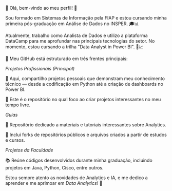 🔹 Olá, bem-vindo ao meu perfil! 👋

Sou formado em Sistemas de Informação pela FIAP e estou cursando minha primeira pós-graduação em Análise de Dados no INSPER. 🎓📊

Atualmente, trabalho como Analista de Dados e utilizo a plataforma DataCamp para me aprofundar nas principais tecnologias do setor. No momento, estou cursando a trilha "Data Analyst in Power BI". 🚀📈

📌 Meu GitHub está estruturado em três frentes principais:

*Projetos Profissionais (Principal)*

📂 Aqui, compartilho projetos pessoais que demonstram meu conhecimento técnico — desde a codificação em Python até a criação de dashboards no Power BI.

🎯 Este é o repositório no qual foco ao criar projetos interessantes no meu tempo livre.

*Guias*

📑 Repositório dedicado a materiais e tutoriais interessantes sobre Analytics.

🔗 Inclui forks de repositórios públicos e arquivos criados a partir de estudos e cursos.

*Projetos da Faculdade*

📚 Reúne códigos desenvolvidos durante minha graduação, incluindo projetos em Java, Python, Cisco, entre outros.

Estou sempre atento as novidades de Analytics e IA, e me dedico a aprender e me aprimoar em *Data Analytics!* 🚀 
